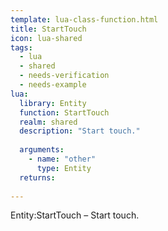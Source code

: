 ```yaml
---
template: lua-class-function.html
title: StartTouch
icon: lua-shared
tags:
  - lua
  - shared
  - needs-verification
  - needs-example
lua:
  library: Entity
  function: StartTouch
  realm: shared
  description: "Start touch."
  
  arguments:
    - name: "other"
      type: Entity
  returns:
    
---
```


<div class="lua__search__keywords">
Entity:StartTouch &#x2013; Start touch.
</div>

